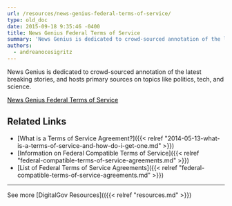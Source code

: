 ```yaml
---
url: /resources/news-genius-federal-terms-of-service/
type: old_doc
date: 2015-09-18 9:35:46 -0400
title: News Genius Federal Terms of Service
summary: 'News Genius is dedicated to crowd-sourced annotation of the latest breaking stories, and hosts primary sources on topics like politics, tech, and science. News Genius Federal Terms of Service Related Links What is a Terms of Service Agreement? Information on Federal Compatible Terms of Service List of Federal Terms of Service Agreements     See'
authors:
  - andreanocesigritz
---
```


News Genius is dedicated to crowd-sourced annotation of the latest breaking stories, and hosts primary sources on topics like politics, tech, and science.

<a class="button" style="color: #000000" href="http://news.rapgenius.com/static/government_terms">News Genius Federal Terms of Service</a>

## Related Links

  * [What is a Terms of Service Agreement?]({{< relref "2014-05-13-what-is-a-terms-of-service-and-how-do-i-get-one.md" >}})
  * [Information on Federal Compatible Terms of Service]({{< relref "federal-compatible-terms-of-service-agreements.md" >}})
  * [List of Federal Terms of Service Agreements]({{< relref "federal-compatible-terms-of-service-agreements.md" >}})

 

* * *

 

See more [DigitalGov Resources](({{< relref "resources.md" >}})